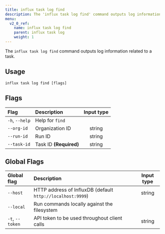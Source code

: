 ```yaml
---
title: influx task log find
description: The 'influx task log find' command outputs log information related to a task.
menu:
  v2_0_ref:
    name: influx task log find
    parent: influx task log
    weight: 1
---
```


The `influx task log find` command outputs log information related to a task.

## Usage
```
influx task log find [flags]
```

## Flags
| Flag           | Description            | Input type  |
|:----           |:-----------            |:----------: |
| `-h`, `--help` | Help for `find`        |             |
| `--org-id`     | Organization ID        | string      |
| `--run-id`     | Run ID                 | string      |
| `--task-id`    | Task ID **(Required)** | string      |

## Global Flags
| Global flag     | Description                                                | Input type |
|:-----------     |:-----------                                                |:----------:|
| `--host`        | HTTP address of InfluxDB (default `http://localhost:9999`) | string     |
| `--local`       | Run commands locally against the filesystem                |            |
| `-t`, `--token` | API token to be used throughout client calls               | string     |
